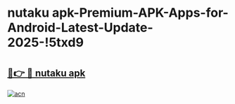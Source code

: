 # nutaku apk-Premium-APK-Apps-for-Android-Latest-Update-2025-!5txd9

# <h2><a href="https://googleone.com">🔗👉 🔴 nutaku apk</a></h2>

[![acn](https://github.com/user-attachments/assets/0f9c940e-d8b0-45ae-aac7-cd30a18b3e1c)](https://googleone.com)

